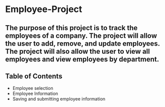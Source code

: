 # Employee-Project

## The purpose of this project is to track the employees of a company. The project will allow the user to add, remove, and update employees. The project will also allow the user to view all employees and view employees by department.

## Table of Contents

* Employee selection
* Employee Information
* Saving and submitting employee information